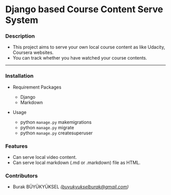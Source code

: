 # Django based Course Content Serve System

### Description

- This project aims to serve your own local course content as like Udacity, Coursera websites.
- You can track whether you have watched your course contents.
___
### Installation
- Requirement Packages
  - Django
  - Markdown

- Usage
  - python ```manage.py``` makemigrations
  - python ```manage.py``` migrate
  - python ```manage.py``` createsuperuser

### Features
- Can serve local video content.
- Can serve local markdown (.md or .markdown) file as HTML.

### Contributors
- Burak BÜYÜKYÜKSEL *(buyukyukselburak@gmail.com)*
